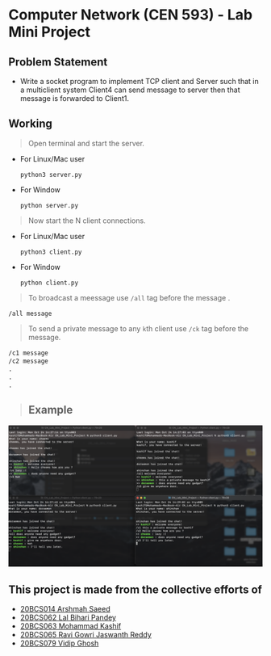 
# Computer Network (CEN 593) - Lab Mini Project 

## Problem Statement
- Write a socket program to implement TCP client and Server such that
    in a multiclient system Client4 can send message to server then that message is forwarded to Client1.

## Working
 > Open terminal and start the server.
 - For Linux/Mac user
    ```shell
    python3 server.py 
   ```
    
- For Window 
    ```shell
    python server.py 
    ```
> Now start the N client connections.

 - For Linux/Mac user
    ```shell
    python3 client.py 
   ```
    
- For Window 
    ```shell
    python client.py 
    ```
> To broadcast a meessage use `/all` tag before the message .
```
/all message
```
> To send a private message to any `k`th client use ``/ck`` tag before the message.
```
/c1 message
/c2 message
.
.
.
```

> Example
> -
![Example image](data/demo.png)

## This project is made from the collective efforts of 
- [20BCS014 Arshmah Saeed](https://github.com/gitarshmah)
- [20BCS062 Lal Bihari Pandey](https://github.com/xpandeyed)
- [20BCS063 Mohammad Kashif](https://github.com/M0hammad-Kashif)
- [20BCS065 Ravi Gowri Jaswanth Reddy](https://github.com/Jaswanthmy)
- [20BCS079 Vidip Ghosh](https://github.com/Vidip-Ghosh)







